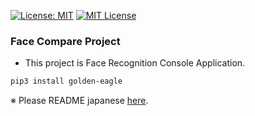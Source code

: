 [![License: MIT](https://img.shields.io/badge/License-MIT-yellow.svg)](https://opensource.org/licenses/MIT) [![MIT
License](http://img.shields.io/badge/license-MIT-blue.svg?style=flat)](
LICENSE)

### Face Compare Project

- This project is Face Recognition Console Application.

```markdown
pip3 install golden-eagle
```

※ Please README japanese [here](https://github.com/takkii/facecompare/wiki/manual_ja).
